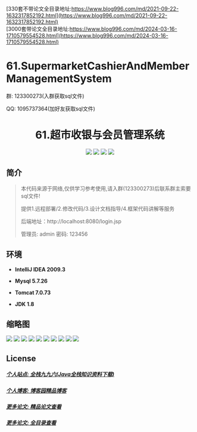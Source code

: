 [330套不带论文全目录地址:https://www.blog996.com/md/2021-09-22-1632317852192.html](https://www.blog996.com/md/2021-09-22-1632317852192.html)<br/>
[3000套带论文全目录地址:https://www.blog996.com/md/2024-03-16-1710579554528.html](https://www.blog996.com/md/2024-03-16-1710579554528.html)
# 61.SupermarketCashierAndMemberManagementSystem

<p>群: 123300273(入群获取sql文件)</p>
<p>QQ: 1095737364(加好友获取sql文件)</p>

<p><h1 align="center">61.超市收银与会员管理系统</h1></p>


<p align="center">
	<img src="https://img.shields.io/badge/jdk-1.8-orange.svg"/>
    <img src="https://img.shields.io/badge/spring-5.x-lightgrey.svg"/>
    <img src="https://img.shields.io/badge/springmvc-3.x-blue.svg"/>
    <img src="https://img.shields.io/badge/mybatis-3.x-yellow.svg"/>
</p>

## 简介

> 本代码来源于网络,仅供学习参考使用,请入群(123300273)后联系群主索要sql文件!
>
> 提供1.远程部署/2.修改代码/3.设计文档指导/4.框架代码讲解等服务
>
> 后端地址：http://localhost:8080/login.jsp
>
> 管理员: admin   密码: 123456

## 环境

- <b>IntelliJ IDEA 2009.3</b>

- <b>Mysql 5.7.26</b>

- <b>Tomcat 7.0.73</b>

- <b>JDK 1.8</b>


## 缩略图

![](https://img2020.cnblogs.com/blog/588112/202201/588112-20220105231055833-827598489.png)
![](https://img2020.cnblogs.com/blog/588112/202201/588112-20220105231125330-969650305.png)
![](https://img2020.cnblogs.com/blog/588112/202201/588112-20220105231130652-1026383760.png)
![](https://img2020.cnblogs.com/blog/588112/202201/588112-20220105231142531-752559687.png)
![](https://img2020.cnblogs.com/blog/588112/202201/588112-20220105231343820-997586205.png)
![](https://img2020.cnblogs.com/blog/588112/202201/588112-20220105231351447-554642399.png)
![](https://img2020.cnblogs.com/blog/588112/202201/588112-20220105231403131-1162879826.png)
![](https://img2020.cnblogs.com/blog/588112/202201/588112-20220105231423814-1845200587.png)
![](https://img2020.cnblogs.com/blog/588112/202201/588112-20220105231433627-1066158872.png)
![](https://img2020.cnblogs.com/blog/588112/202201/588112-20220105231440063-985181185.png)



## License

##### [个人站点: 全栈九九六(Java全栈知识资料下载)](https://www.blog996.com/)
##### [个人博客: 博客园精品博客](https://www.cnblogs.com/yysbolg/)
##### [更多论文: 精品论文查看](https://www.cnblogs.com/yysbolg/category/1886262.html)
##### [更多论文: 全目录查看](https://www.blog996.com/md/2021-09-22-1632317852192.html)



